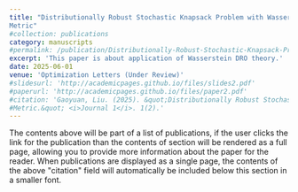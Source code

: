 ```yaml
---
title: "Distributionally Robust Stochastic Knapsack Problem with Wasserstein
Metric"
#collection: publications
category: manuscripts
#permalink: /publication/Distributionally-Robust-Stochastic-Knapsack-Problem-with-Wasserstein-Metric
excerpt: 'This paper is about application of Wasserstein DRO theory.'
date: 2025-06-01
venue: 'Optimization Letters (Under Review)'
#slidesurl: 'http://academicpages.github.io/files/slides2.pdf'
#paperurl: 'http://academicpages.github.io/files/paper2.pdf'
#citation: 'Gaoyuan, Liu. (2025). &quot;Distributionally Robust Stochastic Knapsack Problem with Wasserstein
#Metric.&quot; <i>Journal 1</i>. 1(2).'
---
```


The contents above will be part of a list of publications, if the user clicks the link for the publication than the contents of section will be rendered as a full page, allowing you to provide more information about the paper for the reader. When publications are displayed as a single page, the contents of the above "citation" field will automatically be included below this section in a smaller font.
